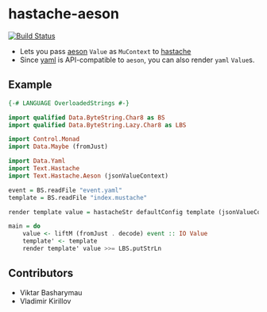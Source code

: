 hastache-aeson
==============

[![Build Status](https://travis-ci.org/proger/hastache-aeson.svg?branch=master)](https://travis-ci.org/proger/hastache-aeson)

* Lets you pass [aeson](http://hackage.haskell.org/package/aeson) `Value` as `MuContext` to [hastache](http://hackage.haskell.org/package/hastache)
* Since [yaml](http://hackage.haskell.org/package/yaml) is API-compatible to `aeson`, you can also render `yaml` `Value`s.

Example
-------

```haskell
{-# LANGUAGE OverloadedStrings #-}

import qualified Data.ByteString.Char8 as BS
import qualified Data.ByteString.Lazy.Char8 as LBS

import Control.Monad
import Data.Maybe (fromJust)

import Data.Yaml
import Text.Hastache
import Text.Hastache.Aeson (jsonValueContext)

event = BS.readFile "event.yaml"
template = BS.readFile "index.mustache"

render template value = hastacheStr defaultConfig template (jsonValueContext value)

main = do
    value <- liftM (fromJust . decode) event :: IO Value
    template' <- template
    render template' value >>= LBS.putStrLn
```


Contributors
------------

- Viktar Basharymau
- Vladimir Kirillov
